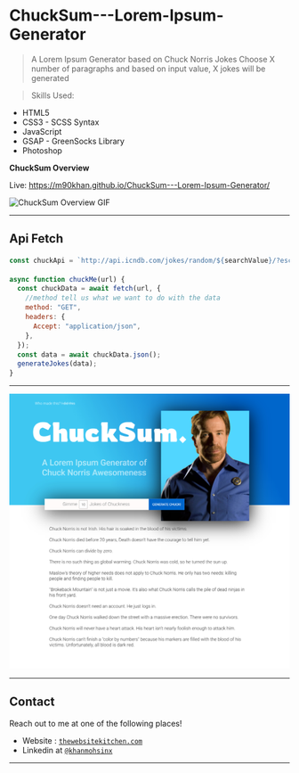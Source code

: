 # ChuckSum---Lorem-Ipsum-Generator

> A Lorem Ipsum Generator based on Chuck Norris Jokes
> Choose X number of paragraphs and based on input value, X jokes will be generated

> Skills Used:

- HTML5
- CSS3 - SCSS Syntax
- JavaScript
- GSAP - GreenSocks Library
- Photoshop

**ChuckSum Overview**

Live: https://m90khan.github.io/ChuckSum---Lorem-Ipsum-Generator/

![ChuckSum Overview GIF](https://github.com/m90khan/ChuckSum---Lorem-Ipsum-Generator/blob/master/img/chucksum.gif)

---

## Api Fetch

```javascript
const chuckApi = `http://api.icndb.com/jokes/random/${searchValue}/?escape=javascript`;

async function chuckMe(url) {
  const chuckData = await fetch(url, {
    //method tell us what we want to do with the data
    method: "GET",
    headers: {
      Accept: "application/json",
    },
  });
  const data = await chuckData.json();
  generateJokes(data);
}
```

---

<img src="./img/overview.jpg">

---

## Contact

Reach out to me at one of the following places!

- Website : <a href="https://thewebsitekitchen.com" target="_blank">`thewebsitekitchen.com`</a>
- Linkedin at <a href="https://de.linkedin.com/in/khanmohsinx" target="_blank">`@khanmohsinx`</a>

---

